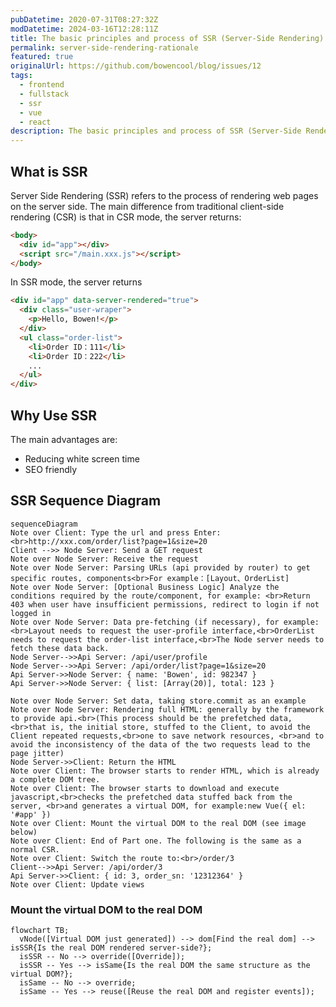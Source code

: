```yaml
---
pubDatetime: 2020-07-31T08:27:32Z
modDatetime: 2024-03-16T12:28:11Z
title: The basic principles and process of SSR (Server-Side Rendering)
permalink: server-side-rendering-rationale
featured: true
originalUrl: https://github.com/bowencool/blog/issues/12
tags:
  - frontend
  - fullstack
  - ssr
  - vue
  - react
description: The basic principles and process of SSR (Server-Side Rendering)
---
```


## What is SSR

Server Side Rendering (SSR) refers to the process of rendering web pages on the server side. The main difference from traditional client-side rendering (CSR) is that in CSR mode, the server returns:

```html
<body>
  <div id="app"></div>
  <script src="/main.xxx.js"></script>
</body>
```

In SSR mode, the server returns

```html
<div id="app" data-server-rendered="true">
  <div class="user-wraper">
    <p>Hello, Bowen!</p>
  </div>
  <ul class="order-list">
    <li>Order ID：111</li>
    <li>Order ID：222</li>
    ...
  </ul>
</div>
```

## Why Use SSR

The main advantages are:

- Reducing white screen time
- SEO friendly

## SSR Sequence Diagram

<!-- ![ssr1](https://user-images.githubusercontent.com/20217146/89017104-6002e880-d34c-11ea-952a-cd05502a5b37.jpeg) -->

```mermaid
sequenceDiagram
Note over Client: Type the url and press Enter: <br>http://xxx.com/order/list?page=1&size=20
Client -->> Node Server: Send a GET request
Note over Node Server: Receive the request
Note over Node Server: Parsing URLs (api provided by router) to get specific routes, components<br>For example：[Layout、OrderList]
Note over Node Server: [Optional Business Logic] Analyze the conditions required by the route/component, for example: <br>Return 403 when user have insufficient permissions, redirect to login if not logged in
Note over Node Server: Data pre-fetching (if necessary), for example:<br>Layout needs to request the user-profile interface,<br>OrderList needs to request the order-list interface,<br>The Node server needs to fetch these data back.
Node Server-->>Api Server: /api/user/profile
Node Server-->>Api Server: /api/order/list?page=1&size=20
Api Server->>Node Server: { name: 'Bowen', id: 982347 }
Api Server->>Node Server: { list: [Array(20)], total: 123 }

Note over Node Server: Set data, taking store.commit as an example
Note over Node Server: Rendering full HTML: generally by the framework to provide api.<br>(This process should be the prefetched data, <br>that is, the initial store, stuffed to the Client, to avoid the Client repeated requests,<br>one to save network resources, <br>and to avoid the inconsistency of the data of the two requests lead to the page jitter)
Node Server->>Client: Return the HTML
Note over Client: The browser starts to render HTML, which is already a complete DOM tree.
Note over Client: The browser starts to download and execute javascript,<br>checks the prefetched data stuffed back from the server, <br>and generates a virtual DOM, for example:new Vue({ el: '#app' })
Note over Client: Mount the virtual DOM to the real DOM (see image below)
Note over Client: End of Part one. The following is the same as a normal CSR.
Note over Client: Switch the route to:<br>/order/3
Client-->>Api Server: /api/order/3
Api Server->>Client: { id: 3, order_sn: '12312364' }
Note over Client: Update views
```

### Mount the virtual DOM to the real DOM

<!-- ![ssr2](https://user-images.githubusercontent.com/20217146/89017153-6e510480-d34c-11ea-9f06-e12dbafad1e4.jpeg) -->

```mermaid
flowchart TB;
  vNode([Virtual DOM just generated]) --> dom[Find the real dom] --> isSSR{Is the real DOM rendered server-side?};
  isSSR -- No --> override([Override]);
  isSSR -- Yes --> isSame{Is the real DOM the same structure as the virtual DOM?};
  isSame -- No --> override;
  isSame -- Yes --> reuse([Reuse the real DOM and register events]);
```
